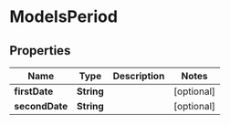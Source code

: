 

# ModelsPeriod

## Properties

Name | Type | Description | Notes
------------ | ------------- | ------------- | -------------
**firstDate** | **String** |  |  [optional]
**secondDate** | **String** |  |  [optional]



